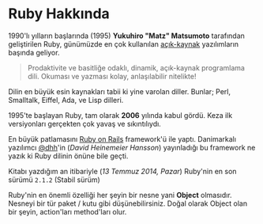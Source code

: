 # Ruby Hakkında

1990'lı yılların başlarında (1995) **Yukuhiro "Matz" Matsumoto** tarafından geliştirilen Ruby, günümüzde en çok kullanılan [açık-kaynak](https://github.com/ruby/ruby) yazılımların başında geliyor.

> Prodaktivite ve basitliğe odaklı, dinamik, açık-kaynak programlama dili. Okuması ve yazması kolay, anlaşılabilir nitelikte!

Dilin en büyük esin kaynakları tabii ki yine varolan diller. Bunlar; Perl, Smalltalk, Eiffel, Ada, ve Lisp dilleri.

1995'te başlayan Ruby, tam olarak **2006** yılında kabul gördü. Keza ilk versiyonları gerçekten çok yavaş ve sıkıntılıydı.

En büyük patlamasını [Ruby on Rails](http://rubyonrails.org/) framework'ü ile yaptı. Danimarkalı yazılımcı [@dhh](http://twitter.com/dhh)'in (_David Heinemeier Hansson_) yayınladığı bu framework ne yazık ki Ruby dilinin önüne bile geçti.

Kitabı yazdığım an itibariyle (_13 Temmuz 2014, Pazar_) Ruby'nin en son sürümü `2.1.2` (Stabil sürüm)

Ruby'nin en önemli özelliği her şeyin bir nesne yani **Object** olmasıdır. Nesneyi bir tür paket / kutu gibi düşünebilirsiniz. Doğal olarak Object olan bir şeyin, action'ları method'ları olur.
